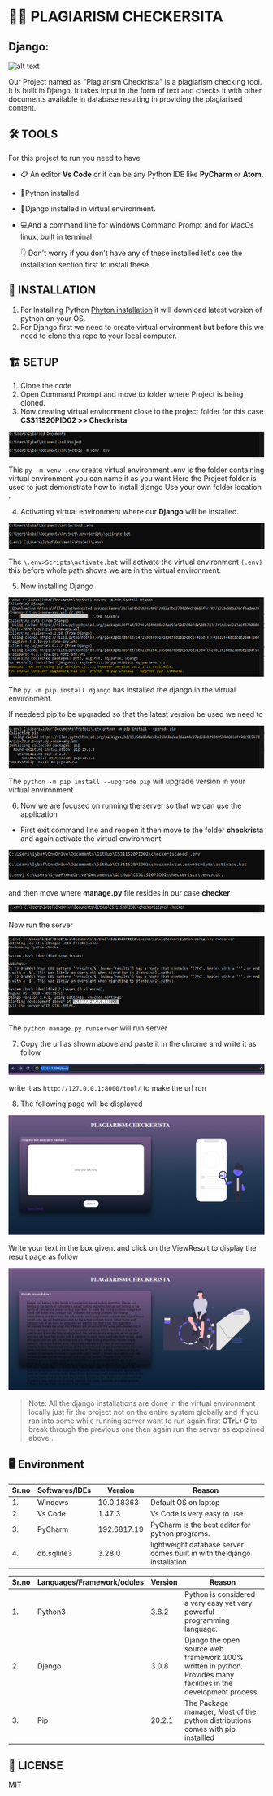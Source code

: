 # 🔎🧾 PLAGIARISM CHECKERSITA

##                                                      Django:

![alt text](https://static.djangoproject.com/img/logos/django-logo-negative.png) 

Our Project named as "Plagiarism Checkrista" is a plagiarism checking tool. It is built in Django. It takes input in the form of text and checks it with other documents available in database resulting in providing the plagiarised content.

## 🛠 TOOLS

For this project to run you need to have 
- 📋 An editor **Vs Code** or it can be any Python IDE like **PyCharm** or **Atom**.
- 🐍Python installed. 
- 🚀Django installed in virtual environment.
- 💻And a command line for windows Command Prompt and for MacOs linux, built in terminal.

  👇 Don't worry if you don't have any of these installed let's see the installation section first to install these.
  
##  🎩 INSTALLATION

1. For Installing Python [Phyton installation](https://www.python.org/downloads/) it will download latest version of python on your OS.
2. For Django first we need to create virtual environment but before this we need to clone this repo to your local computer.

##  🏗 SETUP

1. Clone the code 
2. Open Command Prompt and move to folder where Project is being cloned.
3. Now creating virtual environment close to the project folder for this case **CS311S20PID02 >> Checkrista**

![Github image](/images/.env.PNG)
 
 This ``py -m venv .env`` create virtual environment .env is the folder containing virtual environment you can name it as you want Here the Project folder is used to just demonstrate how to install django Use  your own folder location .
 
 4. Activating virtual environment where our **Django** will be installed.
 
 ![Github image](/images/activating.env.PNG)
 
 The ``\.env>Scripts\activate.bat`` will activate the virtual environment ``(.env) `` this before whole path shows we are in the virtual environment.
 
 5. Now installing Django 
 
 ![Github image](/images/djangoInstallation.PNG)
 
 The ``py -m pip install django`` has installed the django in the virtual environment.
 
 If needeed pip to be upgraded so that the latest version be used we need to
 
 ![Github image](/images/pipUpgradation.PNG)
 
 The ``python -m pip install --upgrade pip`` will upgrade version in your virtual environment.
 
 6. Now we are focused on running the server so that we can use the application
  - First exit command line and reopen it then move to the folder **checkrista** and again activate the virtual environment  
  
  ![Github image](/images/activation.PNG)
  
   and then move where **manage.py** file resides in our case **checker** 
   
   ![Github image](images/checker.PNG)
   
   Now run the server 
   
   ![Github images](/images/runningServer.PNG)
   
   The ``python manage.py runserver`` will run server
   
   7. Copy the url as shown above and paste it in the chrome and write it as follow
   
   ![Github Image](/images/urlCopied.PNG)
   
   write it as ``http://127.0.0.1:8000/tool/`` to make the url run 
   
   8. The following page will be displayed
   
   ![Github image](/images/page1.PNG)
   
   Write your text in the box given.
   and click on the ViewResult to display the result page as follow
   
   ![Github image](/images/resultPage.PNG)
   
   
   >Note: All the django installations are done in the virtual environment locally just fir the project not on the entire system globally   and  If you ran into some while running server want to run again first **CTrL+C** to break through the previous one then again run the server as explained above .
   
## 🖥 Environment

|**Sr.no** |**Softwares/IDEs** |**Version** |**Reason**|
----------|--------------|------------|----------
|1.        |Windows       | 10.0.18363 |Default OS on laptop|
|2.        |Vs Code       | 1.47.3     |Vs Code is very easy to use|
|3.        |PyCharm       | 192.6817.19|PyCharm is the best editor for python programs.|
|4.        |db.sqllite3   |  3.28.0    |lightweight database server comes built in with the django installation|



|**Sr.no** |**Languages/Framework/odules** |**Version** |**Reason**|
----------|--------------|------------|----------
|1.        |Python3       | 3.8.2      |Python is considered a very easy yet very powerful programming language.|
|2.        |Django       | 3.0.8     |Django the open source web framework 100% written in python. Provides many facilities in the development process.|
|3.        |Pip    |    20.2.1    |   The Package manager, Most of the python distributions comes with pip installled    |

 
 
  
 ## 🔑 LICENSE
 
 
 MIT
